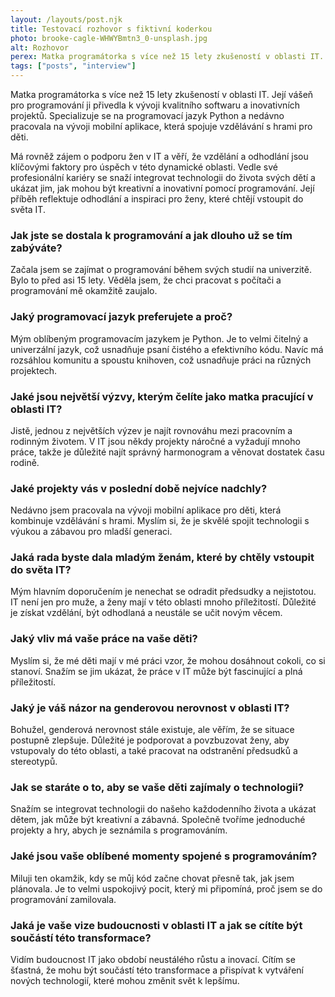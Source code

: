 ```yaml
---
layout: /layouts/post.njk
title: Testovací rozhovor s fiktivní koderkou
photo: brooke-cagle-WHWYBmtn3_0-unsplash.jpg
alt: Rozhovor
perex: Matka programátorka s více než 15 lety zkušeností v oblasti IT. Její vášeň pro programování ji přivedla k vývoji kvalitního softwaru a inovativních projektů.
tags: ["posts", "interview"]
---
```


Matka programátorka s více než 15 lety zkušeností v oblasti IT. Její vášeň pro programování ji přivedla k vývoji kvalitního softwaru a inovativních projektů. Specializuje se na programovací jazyk Python a nedávno pracovala na vývoji mobilní aplikace, která spojuje vzdělávání s hrami pro děti. 

Má rovněž zájem o podporu žen v IT a věří, že vzdělání a odhodlání jsou klíčovými faktory pro úspěch v této dynamické oblasti. Vedle své profesionální kariéry se snaží integrovat technologii do života svých dětí a ukázat jim, jak mohou být kreativní a inovativní pomocí programování. Její příběh reflektuje odhodlání a inspiraci pro ženy, které chtějí vstoupit do světa IT.

### Jak jste se dostala k programování a jak dlouho už se tím zabýváte?

Začala jsem se zajímat o programování během svých studií na univerzitě. Bylo to před asi 15 lety. Věděla jsem, že chci pracovat s počítači a programování mě okamžitě zaujalo.

### Jaký programovací jazyk preferujete a proč?

Mým oblíbeným programovacím jazykem je Python. Je to velmi čitelný a univerzální jazyk, což usnadňuje psaní čistého a efektivního kódu. Navíc má rozsáhlou komunitu a spoustu knihoven, což usnadňuje práci na různých projektech.

### Jaké jsou největší výzvy, kterým čelíte jako matka pracující v oblasti IT?

Jistě, jednou z největších výzev je najít rovnováhu mezi pracovním a rodinným životem. V IT jsou někdy projekty náročné a vyžadují mnoho práce, takže je důležité najít správný harmonogram a věnovat dostatek času rodině.

### Jaké projekty vás v poslední době nejvíce nadchly?

Nedávno jsem pracovala na vývoji mobilní aplikace pro děti, která kombinuje vzdělávání s hrami. Myslím si, že je skvělé spojit technologii s výukou a zábavou pro mladší generaci.

### Jaká rada byste dala mladým ženám, které by chtěly vstoupit do světa IT?

Mým hlavním doporučením je nenechat se odradit předsudky a nejistotou. IT není jen pro muže, a ženy mají v této oblasti mnoho příležitostí. Důležité je získat vzdělání, být odhodlaná a neustále se učit novým věcem.

### Jaký vliv má vaše práce na vaše děti?

Myslím si, že mé děti mají v mé práci vzor, že mohou dosáhnout cokoli, co si stanoví. Snažím se jim ukázat, že práce v IT může být fascinující a plná příležitostí.

### Jaký je váš názor na genderovou nerovnost v oblasti IT?

Bohužel, genderová nerovnost stále existuje, ale věřím, že se situace postupně zlepšuje. Důležité je podporovat a povzbuzovat ženy, aby vstupovaly do této oblasti, a také pracovat na odstranění předsudků a stereotypů.

### Jak se staráte o to, aby se vaše děti zajímaly o technologii?

Snažím se integrovat technologii do našeho každodenního života a ukázat dětem, jak může být kreativní a zábavná. Společně tvoříme jednoduché projekty a hry, abych je seznámila s programováním.

### Jaké jsou vaše oblíbené momenty spojené s programováním?

Miluji ten okamžik, kdy se můj kód začne chovat přesně tak, jak jsem plánovala. Je to velmi uspokojivý pocit, který mi připomíná, proč jsem se do programování zamilovala.

### Jaká je vaše vize budoucnosti v oblasti IT a jak se cítíte být součástí této transformace?

Vidím budoucnost IT jako období neustálého růstu a inovací. Cítím se šťastná, že mohu být součástí této transformace a přispívat k vytváření nových technologií, které mohou změnit svět k lepšímu.

